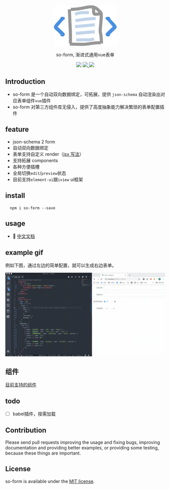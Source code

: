 <p align="center"><img width="200" src="./docs/.vuepress/public/logo.png"></p>
<p align="center">so-form, 渐进式通用vue表单</p>

<p align="center">
  <a href="https://github.com/alibaba/ice/blob/master/LICENSE"><img src="https://img.shields.io/badge/license-MIT-brightgreen.svg"></a>
  <a href="https://travis-ci.com/ws456999/so-form">
    <img src="https://travis-ci.com/ws456999/so-form.svg?branch=master"/>
  </a>
  <a href="https://coveralls.io/github/ws456999/so-form?branch=master"><img src="https://coveralls.io/repos/github/ws456999/so-form/badge.svg?branch=master" /></a>
</p>

## Introduction

- so-form 是一个自动双向数据绑定，可拓展，提供 `json-schema` 自动渲染出对应表单组件`vue`插件
- so-form 对第三方组件库无侵入，提供了高度抽象能力解决繁琐的表单配置插件

## feature

- json-schema 2 form
- 自动双向数据绑定
- 表单支持自定义 render（[jsx 写法](https://cn.vuejs.org/v2/guide/render-function.html#JSX)）
- 支持拓展 components
- 各种方便插槽
- 全局切换`edit`/`preview`状态
- 目前支持`element-ui`跟`iview` ui框架

## install

```shell
  npm i so-form --save
```

## usage

- 📘 [中文文档](https://ws456999.github.io/so-form/)


## example gif

例如下图，通过左边的简单配置，就可以生成右边表单。

![example](./static/basic.gif)

## 组件

[目前支持的组件](https://ws456999.github.io/so-form/docs/started/component-list.html)

## todo

- [ ] babel插件，按需加载

## Contribution

Please send pull requests improving the usage and fixing bugs, improving documentation and providing better examples, or providing some testing, because these things are important.

## License

so-form is available under the [MIT license](https://tldrlegal.com/license/mit-license).
